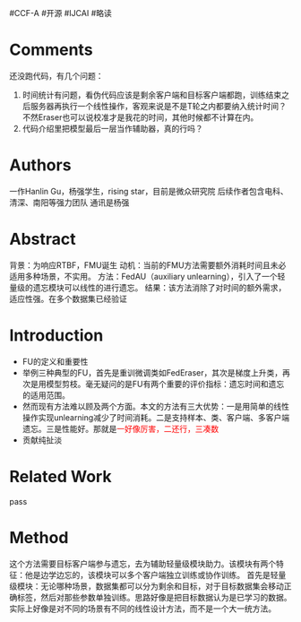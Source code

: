 #CCF-A #开源 #IJCAI #略读 

# Comments
还没跑代码，有几个问题：
1. 时间统计有问题，看伪代码应该是剩余客户端和目标客户端都跑，训练结束之后服务器再执行一个线性操作，客观来说是不是T轮之内都要纳入统计时间？不然Eraser也可以说校准才是我花的时间，其他时候都不计算在内。
2. 代码介绍里把模型最后一层当作辅助器，真的行吗？

# Authors
一作Hanlin Gu，杨强学生，rising star，目前是微众研究院
后续作者包含电科、清深、南阳等强力团队
通讯是杨强

# Abstract 
背景：为响应RTBF，FMU诞生
动机：当前的FMU方法需要额外消耗时间且未必适用多种场景，不实用。
方法：FedAU（auxiliary unlearning），引入了一个轻量级的遗忘模块可以线性的进行遗忘。
结果：该方法消除了对时间的额外需求，适应性强。在多个数据集已经验证

# Introduction
+ FU的定义和重要性
+ 举例三种典型的FU，首先是重训微调类如FedEraser，其次是梯度上升类，再次是用模型剪枝。毫无疑问的是FU有两个重要的评价指标：遗忘时间和遗忘的适用范围。
+ 然而现有方法难以顾及两个方面。本文的方法有三大优势：一是用简单的线性操作实现unlearning减少了时间消耗。二是支持样本、类、客户端、多客户端遗忘。三是性能好。那就是<font color="#ff0000">一好像厉害，二还行，三凑数</font>
+ 贡献纯扯淡

# Related Work
pass

# Method
这个方法需要目标客户端参与遗忘，去为辅助轻量级模块助力。该模块有两个特征：他是边学边忘的，该模块可以多个客户端独立训练或协作训练。
首先是轻量级模块：无论哪种场景，数据集都可以分为剩余和目标，对于目标数据集会移动正确标签，然后对那些参数单独训练。思路好像是把目标数据认为是已学习的数据。
实际上好像是对不同的场景有不同的线性设计方法，而不是一个大一统方法。
